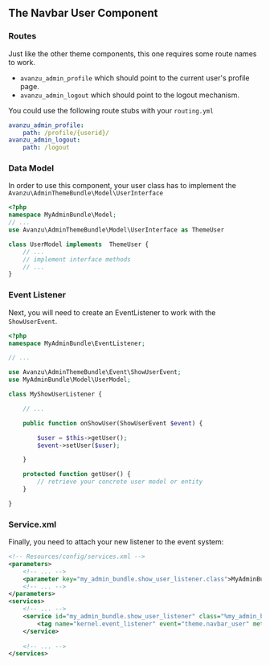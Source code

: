 ## The Navbar User Component

### Routes
Just like the other theme components, this one requires some route names to work.

* `avanzu_admin_profile` which should point to the current user's profile page.
* `avanzu_admin_logout` which should point to the logout mechanism.

You could use the following route stubs with your `routing.yml`
```yaml
avanzu_admin_profile:
    path: /profile/{userid}/
avanzu_admin_logout:
    path: /logout
```

### Data Model

In order to use this component, your user class has to implement the `Avanzu\AdminThemeBundle\Model\UserInterface`
```php
<?php
namespace MyAdminBundle\Model;
// ...
use Avanzu\AdminThemeBundle\Model\UserInterface as ThemeUser

class UserModel implements  ThemeUser {
	// ...
	// implement interface methods
	// ...
}
```
### Event Listener
Next, you will need to create an EventListener to work with the `ShowUserEvent`.
```php
<?php
namespace MyAdminBundle\EventListener;

// ...

use Avanzu\AdminThemeBundle\Event\ShowUserEvent;
use MyAdminBundle\Model\UserModel;

class MyShowUserListener {

	// ...

	public function onShowUser(ShowUserEvent $event) {

		$user = $this->getUser();
		$event->setUser($user);

	}

	protected function getUser() {
		// retrieve your concrete user model or entity
	}

}
```
### Service.xml

Finally, you need to attach your new listener to the event system:
```xml
<!-- Resources/config/services.xml -->
<parameters>
	<!-- ... -->
	<parameter key="my_admin_bundle.show_user_listener.class">MyAdminBundle\EventListener\MyShowUserListener</parameter>
	<!-- ... -->
</parameters>
<services>
	<!-- ... -->
	<service id="my_admin_bundle.show_user_listener" class="%my_admin_bundle.show_user_listener.class%">
        <tag name="kernel.event_listener" event="theme.navbar_user" method="onShowUser" />
    </service>
	
	<!-- ... -->
</services>
```

